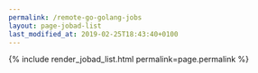 ```yaml
---
permalink: /remote-go-golang-jobs
layout: page-jobad-list
last_modified_at: 2019-02-25T18:43:40+0100
---
```

{% include render_jobad_list.html permalink=page.permalink %}
